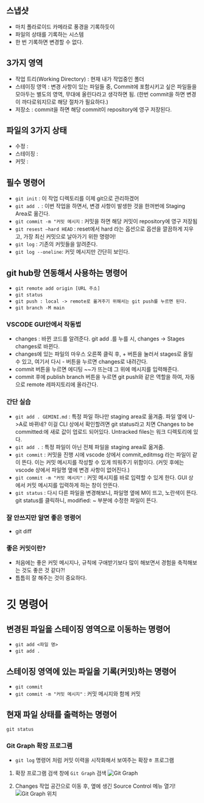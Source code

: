 ![]()

## 스냅샷 
- 마치 폴라로이드 카메라로 풍경을 기록하듯이
- 파일의 상태를 기록하는 시스템 
- 한 번 기록하면 변경할 수 없다. 

## 3가지 영역 
- 작업 트리(Working Directory) : 현재 내가 작업중인 폴더 
- 스테이징 영역 : 변경 사항이 있는 파일들 중, Commit에 포함시키고 싶은 파일들을 모아두는 별도의 영역, 무대에 올린다라고 생각하면 됨. (한번 commit을 하면 변경이 까다로워지므로 해당 절차가 필요하다.)
- 저장소 : commit을 하면 해당 commit이 repository에 영구 저장된다. 

## 파일의 3가지 상태 
- 수정 : 
- 스테이징 : 
- 커밋 : 

## 필수 명령어 

- `git init`  : 이 작업 디렉토리를 이제 git으로 관리하겠어
- `git add .` : 이번 작업을 하면서, 변경 사항이 발생한 것을 한꺼번에 Staging Area로 옮긴다. 
- `git commit -m "커밋 메시지` : 커밋을 하면 해당 커밋이 repository에 영구 저장됨
- `git resest —hard HEAD` : reset에서 hard 라는 옵션으로 옵션을 깔끔하게 지우고, 가장 최신 커밋으로 날아가기 위한 명령어!
- `git log` : 기존의 커밋들을 알려준다.
- `git log --oneline`: 커밋 메시지만 간단히 보인다. 

## git hub랑 연동해서 사용하는 명령어 

- `git remote add origin [URL 주소]`
- `git status` 
- `git push : local -> remote로 옮겨주기 위해서는 git push를 누르면 된다.` 
- `git branch -M main`  


### VSCODE GUI안에서 작동법
- changes : 바뀐 코드를 알려준다. git add .를 누를 시, changes -> Stages changes로 바뀐다. 
- changes에 있는 파일의 마우스 오른쪽 클릭 후, + 버튼을 눌러서 stages로 올릴 수 있고, 여기서 다시 - 버튼을 누르면 changes로 내려간다.
- commit 버튼을 누르면 에디팅 ~~가 뜨는데 그 위에 메시지를 입력해준다.
- commit 후에 publish branch 버튼을 누르면 git push와 같은 역할을 하여, 자동으로 remote 레파지토리에 올라간다.  


### 간단 실습 
- `git add . GEMINI.md` : 특정 파일 하나만 staging area로 옮겨줌. 
파일 옆에 U->A로 바뀌네? 이걸 CLI 상에서 확인할려면 git status라고 치면 Changes to be committed:에 새로 값이 업로드 되어있다. Untracked files는 워크 디렉토리에 있다. 
- `git add .` : 특정 파일이 아닌 전체 파일을 staging area로 옮겨줌. 
- `git commit` : 커밋을 진행 시에 vscode 상에서 commit_editmsg 라는 파일이 같이 뜬다. 이는 커밋 메시지를 작성할 수 있게 띄워주기 위함이다. (커밋 후에는 vscode 상에서 파일명 옆에 변경 사항이 없어진다.)
- `git commit -m "커밋 메시지"` : 커밋 메시지를 바로 입력할 수 있게 한다. GUI 상에서 커밋 메시지를 입력하게 하는 창이 안뜬다. 
- `git status` : 다시 다른 파일을 변경해보니, 파일명 옆에 M이 뜨고, 노란색이 뜬다. git status를 클릭하니, modified: ~ 부분에 수정한 파일이 뜬다. 

### 잘 안쓰지만 알면 좋은 명령어 
- git diff

### 좋은 커밋이란? 
- 처음에는 좋은 커밋 메시지나, 규칙에 구애받기보다 많이 해보면서 경험을 축적해보는 것도 좋은 것 같다?! 
- 틈틈히 잘 해주는 것이 중요하다. 

# 깃 명령어 

## 변경된 파일을 스테이징 영역으로 이동하는 명령어
- `git add <파일 명>`
- `git add .` 

## 스테이징 영역에 있는 파일을 기록(커밋)하는 명령어
- `git commit` 
- `git commit -m "커밋 메시지"` : 커밋 메시지와 함께 커밋 

## 현재 파일 상태를 출력하는 명령어 
`git status`


### Git Graph 확장 프로그램
- `git log` 명령어 처럼 커밋 이력을 시작화해서 보여주는 확장ㅎ 프로그램

1. 확장 프로그램 검색 창에 `Git Graph` 검색 
![Git Graph](https://www.notion.so/image/https%3A%2F%2Fwww.dropbox.com%2Fscl%2Ffi%2F205d8hwmo6hrlymseo9zn%2FCode_XO9YFUcr8m.png%3Frlkey%3D8l5fobpa7mu10byjisbp0luaz%26dl%3D1%26spaceId%3Df2678325-6f7b-4a25-b188-86c42030d6d5?table=block&id=269611ac-3a00-8063-83ec-e952697d62d9&cache=v2) 

2. Changes 작업 공간으로 이동 후, 옆에 생긴 Source Control 메뉴 열기! 
![Git Graph 위치](https://www.notion.so/image/https%3A%2F%2Fwww.dropbox.com%2Fscl%2Ffi%2F46voti4sp8l9fihg1pnx5%2FCode_UlZESqyVz1.png%3Frlkey%3D46kx3mmbo9ophn2lhefz4a79l%26dl%3D1%26spaceId%3Df2678325-6f7b-4a25-b188-86c42030d6d5?table=block&id=269611ac-3a00-80e3-a68d-f6f351fcce74&cache=v2)